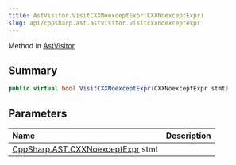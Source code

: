 ```yaml
---
title: AstVisitor.VisitCXXNoexceptExpr(CXXNoexceptExpr)
slug: api/cppsharp.ast.astvisitor.visitcxxnoexceptexpr
---
```

Method in [AstVisitor](/api/cppsharp/ast/astvisitor)

## Summary



```csharp
public virtual bool VisitCXXNoexceptExpr(CXXNoexceptExpr stmt)
```

## Parameters

|Name|Description|
|:---|:---|
|[CppSharp.AST.CXXNoexceptExpr](/api/cppsharp/ast/cxxnoexceptexpr) stmt||

